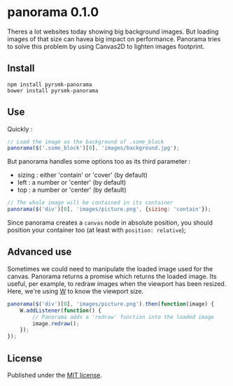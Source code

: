 panorama 0.1.0
==============

Theres a lot websites today showing big background images. But loading images of that size can havea big impact on performance. Panorama tries to solve this problem by using Canvas2D to lighten images footprint.

Install
-------

```
npm install pyrsmk-panorama
bower install pyrsmk-panorama
```

Use
---

Quickly :

```js
// Load the image as the background of .some_block
panorama($('.some_block')[0], 'images/background.jpg');
```

But panorama handles some options too as its third parameter :

- sizing : either 'contain' or 'cover' (by default)
- left : a number or 'center' (by default)
- top : a number or 'center' (by default)

```js
// The whole image will be contained in its container
panorama($('div')[0], 'images/picture.png', {sizing: 'contain'});
```

Since panorama creates a `canvas` node in absolute position, you should position your container too (at least with `position: relative`);

Advanced use
------------

Sometimes we could need to manipulate the loaded image used for the canvas. Panorama returns a promise which returns the loaded image. Its useful, per example, to redraw images when the viewport has been resized. Here, we're using [W](https://github.com/pyrsmk/W) to know the viewport size.

```js
panorama($('div')[0], 'images/picture.png').then(function(image) {
	W.addListener(function() {
		// Panorama adds a 'redraw' function into the loaded image
		image.redraw();
	});
});
```

License
-------

Published under the [MIT license](http://dreamysource.mit-license.org).
